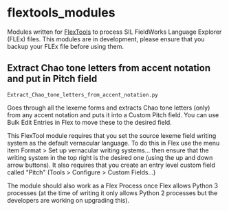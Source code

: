 # flextools_modules
Modules written for [FlexTools](https://github.com/cdfarrow/flextools) to process SIL FieldWorks Language Explorer (FLEx) files. This modules are in development, please ensure that you backup your FLEx file before using them. 

## Extract Chao tone letters from accent notation and put in Pitch field

`Extract_Chao_tone_letters_from_accent_notation.py`

Goes through all the lexeme forms and extracts Chao tone letters (only) 
from any accent notation and puts it into a Custom Pitch field. You can use
Bulk Edit Entries in Flex to move these to the desired field. 

This FlexTool module requires that you set the source lexeme field writing system as the default vernacular language. To do this in Flex use the menu item Format > Set up vernacular writing systems... then ensure that the writing system in the top right is the desired one (using the up and down arrow buttons). It also requires that you create an
 entry level custom field called "Pitch" (Tools > Configure > Custom Fields...)

 The module should also work as a Flex Process once Flex allows Python 3 processes (at the time of writing it only allows Python 2 processes but the developers are working on upgrading this).
